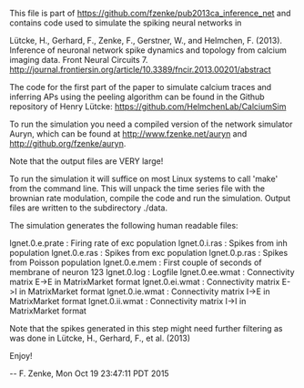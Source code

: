 This file is part of https://github.com/fzenke/pub2013ca_inference_net and contains 
code used to simulate the spiking neural networks in

Lütcke, H., Gerhard, F., Zenke, F., Gerstner, W., and Helmchen, F. (2013).
Inference of neuronal network spike dynamics and topology from calcium
imaging data. Front Neural Circuits 7.
http://journal.frontiersin.org/article/10.3389/fncir.2013.00201/abstract

The code for the first part of the paper to simulate  calcium traces and 
inferring APs using the peeling algorithm can be found in the Github repository 
of Henry Lütcke: https://github.com/HelmchenLab/CalciumSim

To run the simulation you need a compiled version of the network simulator
Auryn,  which can be found at http://www.fzenke.net/auryn and
http://github.org/fzenke/auryn.

Note that the output files are VERY large!

To run the simulation it will suffice on most Linux systems to call 'make'
from the command line. This will unpack the time series file with the brownian
rate modulation, compile the code and run the simulation. Output files are
written to the subdirectory ./data. 

The simulation generates the following human readable files:


lgnet.0.e.prate : Firing rate of exc population
lgnet.0.i.ras : Spikes from inh population
lgnet.0.e.ras : Spikes from exc population
lgnet.0.p.ras : Spikes from Poisson population
lgnet.0.e.mem : First couple of seconds of membrane of neuron 123
lgnet.0.log : Logfile
lgnet.0.ee.wmat : Connectivity matrix E->E in MatrixMarket format 
lgnet.0.ei.wmat : Connectivity matrix E->I in MatrixMarket format 
lgnet.0.ie.wmat : Connectivity matrix I->E in MatrixMarket format 
lgnet.0.ii.wmat : Connectivity matrix I->I in MatrixMarket format 


Note that the spikes generated in this step might need further filtering as was
done in Lütcke, H., Gerhard, F., et al. (2013)

Enjoy!

-- F. Zenke, Mon Oct 19 23:47:11 PDT 2015
